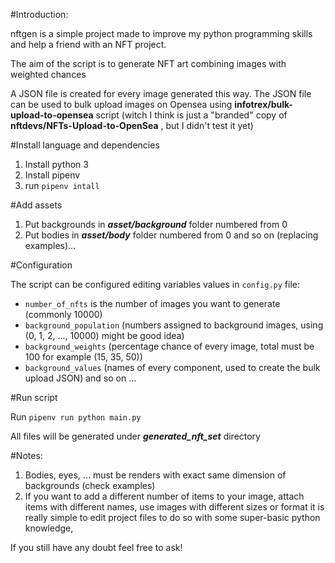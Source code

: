 #Introduction:

nftgen is a simple project made to improve my python programming skills and help a friend with an NFT project.

The aim of the script is to generate NFT art combining images with weighted chances 

A JSON file is created for every image generated this way.
The JSON file can be used to bulk upload images on Opensea using **infotrex/bulk-upload-to-opensea** script 
(witch I think is just a "branded" copy of **nftdevs/NFTs-Upload-to-OpenSea** , but I didn't test it yet)

#Install language and dependencies

1. Install python 3
2. Install pipenv
3. run `pipenv intall`

#Add assets

1. Put backgrounds in **_asset/background_** folder numbered from 0
2. Put bodies in _**asset/body**_ folder numbered from 0 
and so on (replacing examples)...

#Configuration

The script can be configured editing variables values in `config.py` file:
- `number_of_nfts` is the number of images you want to generate (commonly 10000)
- `background_population` (numbers assigned to background images, using (0, 1, 2, ..., 10000) might be good idea)
- `background_weights` (percentage chance of every image, total must be 100 for example (15, 35, 50))
- `background_values` (names of every component, used to create the bulk upload JSON)
and so on ...

#Run script

Run `pipenv run python main.py`

All files will be generated under **_generated_nft_set_** directory

#Notes:

1. Bodies, eyes, ... must be renders with exact same dimension of backgrounds (check examples)
2. If you want to add a different number of items to your image, attach items with different names, use images with 
different sizes or format it is really simple to edit project files to do so with some super-basic python knowledge, 

If you still have any doubt feel free to ask!